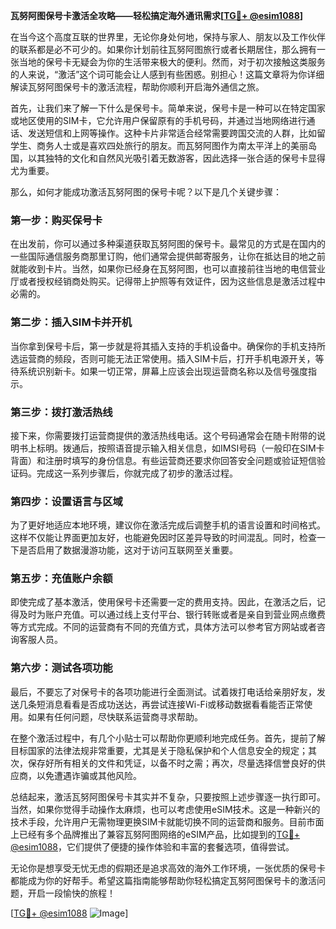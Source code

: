 **瓦努阿图保号卡激活全攻略——轻松搞定海外通讯需求[[TG💪+ @esim1088](https://t.me/s/esim1088)]**

在当今这个高度互联的世界里，无论你身处何地，保持与家人、朋友以及工作伙伴的联系都是必不可少的。如果你计划前往瓦努阿图旅行或者长期居住，那么拥有一张当地的保号卡无疑会为你的生活带来极大的便利。然而，对于初次接触这类服务的人来说，“激活”这个词可能会让人感到有些困惑。别担心！这篇文章将为你详细解读瓦努阿图保号卡的激活流程，帮助你顺利开启海外通信之旅。

首先，让我们来了解一下什么是保号卡。简单来说，保号卡是一种可以在特定国家或地区使用的SIM卡，它允许用户保留原有的手机号码，并通过当地网络进行通话、发送短信和上网等操作。这种卡片非常适合经常需要跨国交流的人群，比如留学生、商务人士或是喜欢四处旅行的朋友。而瓦努阿图作为南太平洋上的美丽岛国，以其独特的文化和自然风光吸引着无数游客，因此选择一张合适的保号卡显得尤为重要。

那么，如何才能成功激活瓦努阿图的保号卡呢？以下是几个关键步骤：

### 第一步：购买保号卡
在出发前，你可以通过多种渠道获取瓦努阿图的保号卡。最常见的方式是在国内的一些国际通信服务商那里订购，他们通常会提供邮寄服务，让你在抵达目的地之前就能收到卡片。当然，如果你已经身在瓦努阿图，也可以直接前往当地的电信营业厅或者授权经销商处购买。记得带上护照等有效证件，因为这些信息是激活过程中必需的。

### 第二步：插入SIM卡并开机
当你拿到保号卡后，第一步就是将其插入支持的手机设备中。确保你的手机支持所选运营商的频段，否则可能无法正常使用。插入SIM卡后，打开手机电源开关，等待系统识别新卡。如果一切正常，屏幕上应该会出现运营商名称以及信号强度指示。

### 第三步：拨打激活热线
接下来，你需要拨打运营商提供的激活热线电话。这个号码通常会在随卡附带的说明书上标明。拨通后，按照语音提示输入相关信息，如IMSI号码（一般印在SIM卡背面）和注册时填写的身份信息。有些运营商还要求你回答安全问题或验证短信验证码。完成这一系列步骤后，你就完成了初步的激活过程。

### 第四步：设置语言与区域
为了更好地适应本地环境，建议你在激活完成后调整手机的语言设置和时间格式。这样不仅能让界面更加友好，也能避免因时区差异导致的时间混乱。同时，检查一下是否启用了数据漫游功能，这对于访问互联网至关重要。

### 第五步：充值账户余额
即使完成了基本激活，使用保号卡还需要一定的费用支持。因此，在激活之后，记得及时为账户充值。可以通过线上支付平台、银行转账或者是亲自到营业网点缴费等方式完成。不同的运营商有不同的充值方式，具体方法可以参考官方网站或者咨询客服人员。

### 第六步：测试各项功能
最后，不要忘了对保号卡的各项功能进行全面测试。试着拨打电话给亲朋好友，发送几条短消息看看是否成功送达，再尝试连接Wi-Fi或移动数据看看能否正常使用。如果有任何问题，尽快联系运营商寻求帮助。

在整个激活过程中，有几个小贴士可以帮助你更顺利地完成任务。首先，提前了解目标国家的法律法规非常重要，尤其是关于隐私保护和个人信息安全的规定；其次，保存好所有相关的文件和凭证，以备不时之需；再次，尽量选择信誉良好的供应商，以免遭遇诈骗或其他风险。

总结起来，激活瓦努阿图保号卡其实并不复杂，只要按照上述步骤逐一执行即可。当然，如果你觉得手动操作太麻烦，也可以考虑使用eSIM技术。这是一种新兴的技术手段，允许用户无需物理更换SIM卡就能切换不同的运营商和服务。目前市面上已经有多个品牌推出了兼容瓦努阿图网络的eSIM产品，比如提到的[TG💪+ @esim1088](https://t.me/s/esim1088)，它们提供了便捷的操作体验和丰富的套餐选项，值得尝试。

无论你是想享受无忧无虑的假期还是追求高效的海外工作环境，一张优质的保号卡都能成为你的好帮手。希望这篇指南能够帮助你轻松搞定瓦努阿图保号卡的激活问题，开启一段愉快的旅程！

[[TG💪+ @esim1088](https://t.me/s/esim1088) ![Image](https://i.postimg.cc/4NQfJmqS/Snipaste-2025-05-13-00-14-12.png)]